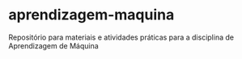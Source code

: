 # aprendizagem-maquina

Repositório para materiais e atividades práticas para a disciplina de Aprendizagem de Máquina